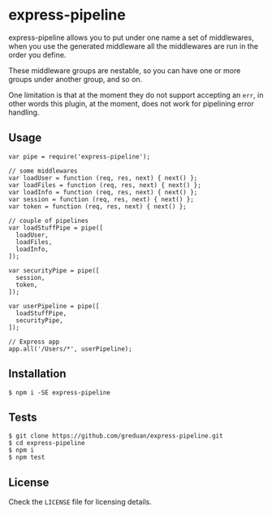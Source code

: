 # express-pipeline

express-pipeline allows you to put under one name a set of
middlewares, when you use the generated middleware all the middlewares
are run in the order you define.

These middleware groups are nestable, so you can have one or more
groups under another group, and so on.

One limitation is that at the moment they do not support accepting an
`err`, in other words this plugin, at the moment, does not work for
pipelining error handling.

## Usage

```
var pipe = require('express-pipeline');

// some middlewares
var loadUser = function (req, res, next) { next() };
var loadFiles = function (req, res, next) { next() };
var loadInfo = function (req, res, next) { next() };
var session = function (req, res, next) { next() };
var token = function (req, res, next) { next() };

// couple of pipelines
var loadStuffPipe = pipe([
  loadUser,
  loadFiles,
  loadInfo,
]);

var securityPipe = pipe([
  session,
  token,
]);

var userPipeline = pipe([
  loadStuffPipe,
  securityPipe,
]);

// Express app
app.all('/Users/*', userPipeline);
```

## Installation

```
$ npm i -SE express-pipeline
```

## Tests

```
$ git clone https://github.com/greduan/express-pipeline.git
$ cd express-pipeline
$ npm i
$ npm test
```

## License

Check the `LICENSE` file for licensing details.
